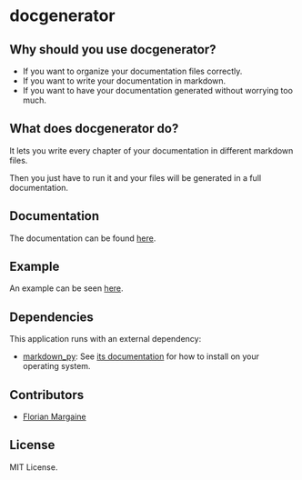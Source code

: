 docgenerator
===

Why should you use docgenerator?
---

- If you want to organize your documentation files correctly.
- If you want to write your documentation in markdown.
- If you want to have your documentation generated without worrying too much.

What does docgenerator do?
---

It lets you write every chapter of your documentation in different markdown files.

Then you just have to run it and your files will be generated in a full documentation.

Documentation
---

The documentation can be found [here](http://margaine.com/docgenerator).

Example
---

An example can be seen [here][0].

Dependencies
---

This application runs with an external dependency:

- [markdown_py][1]: See [its documentation][2] for how to install on your operating system.

Contributors
---

- [Florian Margaine](http://margaine.com)

License
---

MIT License.

   [0]: https://github.com/Ralt/docgenerator/tree/master/example
   [1]: http://www.freewisdom.org/projects/python-markdown/
   [2]: http://www.freewisdom.org/projects/python-markdown/Installation

